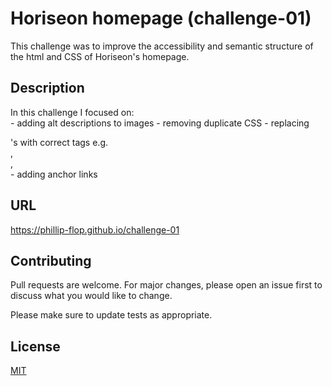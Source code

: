 # Horiseon homepage (challenge-01)

This challenge was to improve the accessibility and semantic structure of the html and CSS of Horiseon's homepage.

## Description

In this challenge I focused on:  
    - adding alt descriptions to images 
    - removing duplicate CSS 
    - replacing <div>'s with correct tags e.g. <aside>, <footer>, <section>
    - adding anchor links 

## URL

https://phillip-flop.github.io/challenge-01


## Contributing
Pull requests are welcome. For major changes, please open an issue first to discuss what you would like to change.

Please make sure to update tests as appropriate.

## License
[MIT](https://choosealicense.com/licenses/mit/)